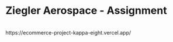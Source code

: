 <h1> Ziegler Aerospace - Assignment
</h1> <br/>
<link>https://ecommerce-project-kappa-eight.vercel.app/</link>
